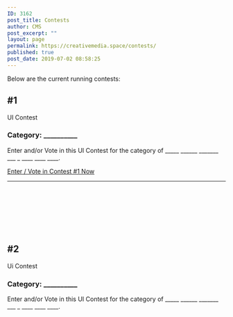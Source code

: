 ```yaml
---
ID: 3162
post_title: Contests
author: CMS
post_excerpt: ""
layout: page
permalink: https://creativemedia.space/contests/
published: true
post_date: 2019-07-02 08:58:25
---
```

<!-- wp:paragraph -->
<p>Below are the current running contests:</p>
<!-- /wp:paragraph -->

<!-- wp:uagb/advanced-heading {"block_id":"ab772479-3914-4095-867b-a0806a0c4f11"} -->
<div class="wp-block-uagb-advanced-heading" id="uagb-adv-heading-ab772479-3914-4095-867b-a0806a0c4f11"><h2 class="uagb-heading-text">#1</h2><div class="uagb-separator-wrap"><div class="uagb-separator"></div></div><p class="uagb-desc-text">UI Contest</p></div>
<!-- /wp:uagb/advanced-heading -->

<!-- wp:heading {"level":3} -->
<h3>Category: __________</h3>
<!-- /wp:heading -->

<!-- wp:paragraph -->
<p>Enter and/or Vote in this UI Contest for the category of _____ ______ _______ ___ _ ____ ____ ____.</p>
<!-- /wp:paragraph -->

<!-- wp:button {"align":"center"} -->
<div class="wp-block-button aligncenter"><a class="wp-block-button__link" href="https://1.shortstack.com/wfLJf1">Enter / Vote in Contest #1 Now</a></div>
<!-- /wp:button -->

<!-- wp:separator -->
<hr class="wp-block-separator"/>
<!-- /wp:separator -->

<!-- wp:spacer -->
<div style="height:100px" aria-hidden="true" class="wp-block-spacer"></div>
<!-- /wp:spacer -->

<!-- wp:uagb/advanced-heading {"block_id":"f7db1d07-b56a-4031-a592-128d6d1d96a6"} -->
<div class="wp-block-uagb-advanced-heading" id="uagb-adv-heading-f7db1d07-b56a-4031-a592-128d6d1d96a6"><h2 class="uagb-heading-text">#2</h2><div class="uagb-separator-wrap"><div class="uagb-separator"></div></div><p class="uagb-desc-text">Ui Contest</p></div>
<!-- /wp:uagb/advanced-heading -->

<!-- wp:heading {"level":3} -->
<h3>Category: __________</h3>
<!-- /wp:heading -->

<!-- wp:paragraph -->
<p>Enter and/or Vote in this UI Contest for the category of _____ ______ _______ ___ _ ____ ____ ____.</p>
<!-- /wp:paragraph -->

<!-- wp:html -->
<div id='woobox-root'></div>
<script>(function(d, s, id) {
var js, fjs = d.getElementsByTagName(s)[0];
if (d.getElementById(id)) return;
js = d.createElement(s); js.id = id;
js.src = "https://woobox.com/js/plugins/woo.js";
fjs.parentNode.insertBefore(js, fjs);
}(document, 'script', 'woobox-sdk'));</script>
<!-- /wp:html -->

<!-- wp:html -->
<div class='woobox-offer' data-offer='22j2he'></div>
<!-- /wp:html -->